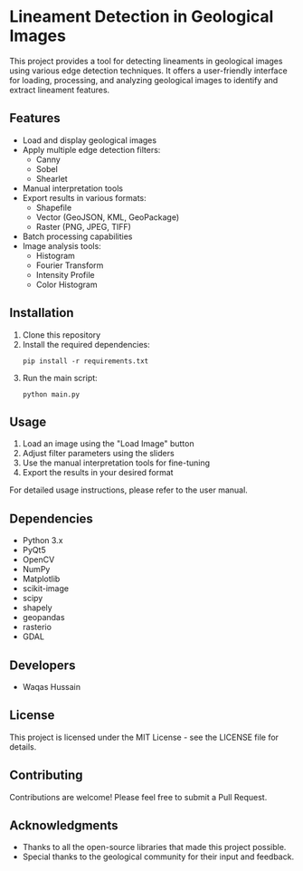 # Lineament Detection in Geological Images

This project provides a tool for detecting lineaments in geological images using various edge detection techniques. It offers a user-friendly interface for loading, processing, and analyzing geological images to identify and extract lineament features.

## Features

- Load and display geological images
- Apply multiple edge detection filters:
  - Canny
  - Sobel
  - Shearlet
- Manual interpretation tools
- Export results in various formats:
  - Shapefile
  - Vector (GeoJSON, KML, GeoPackage)
  - Raster (PNG, JPEG, TIFF)
- Batch processing capabilities
- Image analysis tools:
  - Histogram
  - Fourier Transform
  - Intensity Profile
  - Color Histogram

## Installation

1. Clone this repository
2. Install the required dependencies:
   ```
   pip install -r requirements.txt
   ```
3. Run the main script:
   ```
   python main.py
   ```

## Usage

1. Load an image using the "Load Image" button
2. Adjust filter parameters using the sliders
3. Use the manual interpretation tools for fine-tuning
4. Export the results in your desired format

For detailed usage instructions, please refer to the user manual.

## Dependencies

- Python 3.x
- PyQt5
- OpenCV
- NumPy
- Matplotlib
- scikit-image
- scipy
- shapely
- geopandas
- rasterio
- GDAL

## Developers

- Waqas Hussain

## License

This project is licensed under the MIT License - see the LICENSE file for details.

## Contributing

Contributions are welcome! Please feel free to submit a Pull Request.

## Acknowledgments

- Thanks to all the open-source libraries that made this project possible.
- Special thanks to the geological community for their input and feedback.
